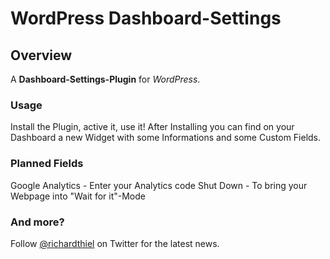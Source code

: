 # WordPress Dashboard-Settings

## Overview

A **Dashboard-Settings-Plugin** for *WordPress*.

### Usage

Install the Plugin, active it, use it!
After Installing you can find on your Dashboard a new Widget with some Informations and some Custom Fields.

### Planned Fields

Google Analytics - Enter your Analytics code
Shut Down - To bring your Webpage into "Wait for it"-Mode

### And more?

Follow [@richardthiel](http://twitter.com/richardthiel) on Twitter for the latest news.
